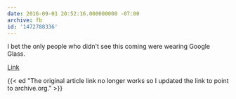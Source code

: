 ```yaml
---
date: 2016-09-01 20:52:16.000000000 -07:00
archive: fb
id: '1472788336'
---
```


I bet the only people who didn't see this coming were wearing Google Glass.

[Link](https://web.archive.org/web/20160913162232/http://uk.reuters.com/article/uk-google-smartphone-exclusive-idUKKCN118065)

{{< ed "The original article link no longer works so I updated the link to point to archive.org." >}}
